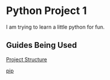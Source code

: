 # Python Project 1
I am trying to learn a little python for fun.
 
## Guides Being Used
[Project Structure](https://docs.python-guide.org/writing/structure/)

[pip](https://pip.pypa.io/en/stable/user_guide/#requirements-files)
